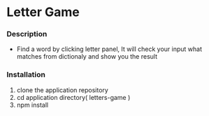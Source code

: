 # Letter Game

### Description
 - Find a word by clicking letter panel, It will check your input what matches from dictionaly 
   and show you the result
  
### Installation
  1. clone the application repository
  2. cd application directory( letters-game )
  3. npm install
  
 
